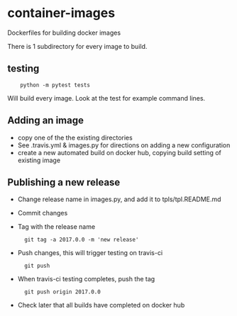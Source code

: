 # container-images
Dockerfiles for building docker images

There is 1 subdirectory for every image to build.

## testing

        python -m pytest tests

Will build every image. Look at the test for example command lines.

## Adding an image

* copy one of the the existing directories
* See .travis.yml & images.py for directions on adding a new configuration
* create a new automated build on docker hub, copying build setting of existing image

## Publishing a new release

* Change release name in images.py, and add it to tpls/tpl.README.md
* Commit changes
* Tag with the release name

        git tag -a 2017.0.0 -m 'new release'

* Push changes, this will trigger testing on travis-ci

        git push

* When travis-ci testing completes, push the tag

        git push origin 2017.0.0

* Check later that all builds have completed on docker hub
